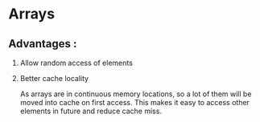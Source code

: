 # Arrays

## Advantages : 
1. Allow random access of elements
2. Better cache locality

   As arrays are in continuous memory locations, so a lot of them will be moved into cache on first access. This makes it easy to access other elements in future and reduce cache miss.


